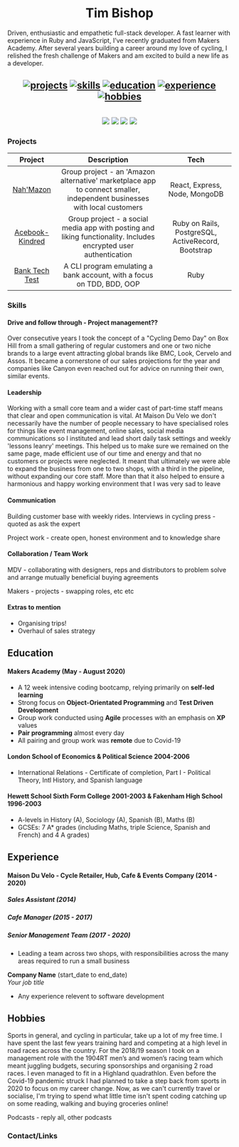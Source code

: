 
  
<h1 align="center">Tim Bishop</h1>

<div>
  
Driven, enthusiastic and empathetic full-stack developer. A fast learner with experience in Ruby and JavaScript, I’ve recently graduated from Makers Academy. After several years building a career around my love of cycling, I relished the fresh challenge of Makers and am excited to build a new life as a developer.
  
</div>

<h2 align="center">
  
  [![projects](https://img.shields.io/badge/-Projects-blue?style=for-the-badge)](#projects)
  [![skills](https://img.shields.io/badge/-Skills-blue?style=for-the-badge)](#skills)
  [![education](https://img.shields.io/badge/-Education-blue?style=for-the-badge)](#education)
  [![experience](https://img.shields.io/badge/-Experience-blue?style=for-the-badge)](#experience)
  [![hobbies](https://img.shields.io/badge/-Hobbies-blue?style=for-the-badge)](#hobbies)

</h2>

<h2 align="center">

<div align="center">
<a href="https://sourcerer.io/timcpb"><img src="https://img.shields.io/badge/Ruby-280%20commits-%23CC342D?style=flat-square&logo=ruby&logoColor=white"></a>
<a href="https://sourcerer.io/timcpb"><img src="https://img.shields.io/badge/JavaScript-355%20commits-%23c5b218?style=flat-square&logo=javascript&logoColor=white"></a>
<a href="https://sourcerer.io/timcpb"><img src="https://img.shields.io/badge/HTML-129%20commits-%23E34F26?style=flat-square&logo=html5&logoColor=white"></a>
<a href="https://sourcerer.io/timcpb"><img src="https://img.shields.io/badge/CSS-72%20commits-%231572B6?style=flat-square&logo=css3&logoColor=white"></a>
</div>

</h2>


<div>
  
### Projects

|     Project     |                                           Description                                          |                        Tech                        |
|:---------------:|:----------------------------------------------------------------------------------------------:|:--------------------------------------------------:|
| [Nah'Mazon](https://github.com/TimCPB/Nah-Mazon)    | Group project - an 'Amazon alternative' marketplace app to connect smaller, independent businesses with local customers                                                            | React, Express, Node, MongoDB                      |
| [Acebook-Kindred](https://github.com/NikitaDouglas/acebook-Kindred) | Group project - a social media app with posting and liking functionality. Includes encrypted user authentication | Ruby on Rails, PostgreSQL, ActiveRecord, Bootstrap |
| [Bank Tech Test](https://github.com/TimCPB/Bank)  | A CLI program emulating a bank account, with a focus on TDD, BDD, OOP                          | Ruby                                               |
</div>

### Skills

#### Drive and follow through - Project management??

Over consecutive years I took the concept of a "Cycling Demo Day" on Box Hill from a small gathering of regular customers and one or two niche brands to a large event attracting global brands like BMC, Look, Cervelo and Assos. It became a cornerstone of our sales projections for the year and companies like Canyon even reached out for advice on running their own, similar events.

#### Leadership

Working with a small core team and a wider cast of part-time staff means that clear and open communication is vital. At Maison Du Velo we don't necessarily have the number of people necessary to have specialised roles for things like event management, online sales, social media communications so I instituted and lead short daily task settings and weekly 'lessons leanry' meetings. This helped us to make sure we remained on the same page, made efficient use of our time and energy and that no customers or projects were neglected. It meant that ultimately we were able to expand the business from one to two shops, with a third in the pipeline, without expanding our core staff. More than that it also helped to ensure a harmonious and happy working environment that I was very sad to leave 

#### Communication

Building customer base with weekly rides. Interviews in cycling press - quoted as ask the expert

Project work - create open, honest environment and to knowledge share


#### Collaboration / Team Work

MDV - collaborating with designers, reps and distributors to problem solve and arrange mutually beneficial buying agreements

Makers - projects - swapping roles, etc etc

#### Extras to mention

- Organising trips!
- Overhaul of sales strategy


## Education

#### Makers Academy (May - August 2020)

- A 12 week intensive coding bootcamp, relying primarily on **self-led learning**
- Strong focus on **Object-Orientated Programming** and **Test Driven Development**
- Group work conducted using **Agile** processes with an emphasis on **XP** values
- **Pair programming** almost every day
- All pairing and group work was **remote** due to Covid-19

#### London School of Economics & Political Science 2004-2006

- International Relations - Certificate of completion, Part I - Political Theory, Intl History, and Spanish language

#### Hewett School Sixth Form College 2001-2003 & Fakenham High School 1996-2003
- A-levels in History (A), Sociology (A), Spanish (B), Maths (B)
- GCSEs:  7 A* grades (including Maths, triple Science, Spanish and French) and 4 A grades)


## Experience
#### Maison Du Velo - Cycle Retailer, Hub, Cafe & Events Company (2014 - 2020)
##### Sales Assistant (2014)
##### Cafe Manager (2015 - 2017)
##### Senior Management Team (2017 - 2020)

- Leading a team across two shops, with responsibilities across the many areas required to run a small business

**Company Name** (start_date to end_date)   
*Your job title*  
- Any experience relevent to software development

## Hobbies

Sports in general, and cycling in particular, take up a lot of my free time. I have spent the last few years training hard and competing at a high level in road races across the country. For the 2018/19 season I took on a management role with the 1904RT men’s and women’s racing team which meant juggling budgets, securing sponsorships and organising 2 road races. I even managed to fit in a Highland quadrathlon. Even before the Covid-19 pandemic struck I had planned to take a step back from sports in 2020 to focus on my career change. Now, as we can't currently travel or socialise, I'm trying to spend what little time isn't spent coding catching up on some reading, walking and buying groceries online!

Podcasts - reply all, other podcasts

### Contact/Links
